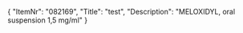 {
  "ItemNr": "082169",
  "Title": "test",
  "Description": "MELOXIDYL, oral suspension 1,5 mg/ml"
}